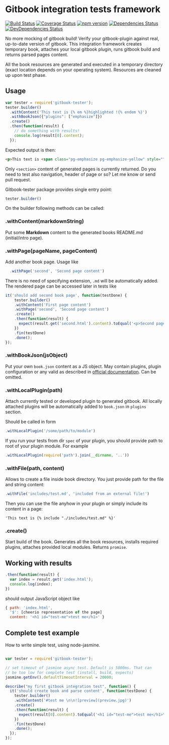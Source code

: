 # Gitbook integration tests framework

[![Build Status](https://travis-ci.org/todvora/gitbook-tester.svg?branch=master)](https://travis-ci.org/todvora/gitbook-tester)
[![Coverage Status](https://coveralls.io/repos/github/todvora/gitbook-tester/badge.svg?branch=master)](https://coveralls.io/github/todvora/gitbook-tester?branch=master)
[![npm version](https://badge.fury.io/js/gitbook-tester.svg)](https://badge.fury.io/js/gitbook-tester)
[![Dependencies Status](https://david-dm.org/todvora/gitbook-tester/status.svg)](https://david-dm.org/todvora/gitbook-tester/)
[![DevDependencies Status](https://david-dm.org/todvora/gitbook-tester/dev-status.svg)](https://david-dm.org/todvora/gitbook-tester/#info=devDependencies)

No more mocking of gitbook build! Verify your gitbook-plugin against real, up-to-date
version of gitbook. This integration framework creates temporary book, attaches your local gitbook plugin, runs gitbook build and returns parsed pages content.

All the book resources are generated and executed in a temporary directory (exact location
  depends on your operating system). Resources are cleaned up upon test phase.

## Usage

```js
var tester = require('gitbook-tester');
tester.builder()
  .withContent('This text is {% em %}highlighted !{% endem %}')
  .withBookJson({"plugins": ["emphasize"]})
  .create()
  .then(function(result) {
    // do something with results!
    console.log(result[0].content);
  });
```
Expected output is then:
```html
<p>This text is <span class="pg-emphasize pg-emphasize-yellow" style="">highlighted !</span></p>
```
Only ```<section>``` content of generated pages is currently returned. Do you need
to test also navigation, header of page or so? Let me know or send pull request.

Gitbook-tester package provides single entry point:

```js
tester.builder()
```

On the builder following methods can be called:

### .withContent(markdownString)
Put some **Markdown** content to the generated books README.md (initial/intro page).

### .withPage(pageName, pageContent)
Add another book page. Usage like
```js
  .withPage('second', 'Second page content')
```
There is no need of specifying extension, ```.md``` will be automatically added.
The rendered page can be accessed later in tests like
```js
it('should add second book page', function(testDone) {
    tester.builder()
    .withContent('First page content')
    .withPage('second', 'Second page content')
    .create()
    .then(function(result) {
      expect(result.get('second.html').content).toEqual('<p>Second page content</p>');
    })
    .fin(testDone)
    .done();
});
```


### .withBookJson(jsObject)
Put your own ```book.json``` content as a JS object. May contain plugins,
plugin configuration or any valid as described in [official documentation](http://help.gitbook.com/format/configuration.html).
Can be omitted.

### .withLocalPlugin(path)
Attach currently tested or developed plugin to generated gitbook. All locally attached plugins will be automatically added
 to ```book.json``` in ```plugins``` section.

Should be called
in form
```js
.withLocalPlugin('/some/path/to/module')
```
If you run your tests from dir ```spec``` of your plugin, you should provide
path to root of your plugin module. For example
```js
.withLocalPlugin(require('path').join(__dirname, '..'))
```

### .withFile(path, content)
Allows to create a file inside book directory. You just provide path for the file and string content:

```js
.withFile('includes/test.md', 'included from an external file!')
```
Then you can use the file anyhow in your plugin or simply include its content in a page:

```
'This text is {% include "./includes/test.md" %}'
```

### .create()
Start build of the book. Generates all the book resources, installs required
plugins, attaches provided local modules. Returns ```promise```.


## Working with results

```js
.then(function(result) {
  var index = result.get('index.html');
  console.log(index);  
})
```
should output JavaScript object like
```js
{ path: 'index.html',
  '$': [cheerio representation of the page]
  content: '<h1 id="test-me">test me</h1>' }

```

## Complete test example
How to write simple test, using node-jasmine.
```js

var tester = require('gitbook-tester');

// set timeout of jasmine async test. Default is 5000ms. That can
// be too low for complete test (install, build, expects)
jasmine.getEnv().defaultTimeoutInterval = 20000;

describe("my first gitbook integration test", function() {
  it('should create book and parse content', function(testDone) {
    tester.builder()
    .withContent('#test me \n\n![preview](preview.jpg)')
    .create()
    .then(function(result) {
      expect(result[0].content).toEqual('<h1 id="test-me">test me</h1>\n<p><img src="preview.jpg" alt="preview"></p>');
    })
    .fin(testDone)
    .done();
  });
});
```
